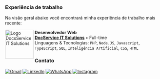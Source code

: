 ### Experiência de trabalho

Na visão geral abaixo você encontrará minha experiência de trabalho mais recente:

[<img align="left" height="94px" width="94px" alt="Logo DocsService IT Solutions" src="https://storage.builderall.com//franquias/2/691311/editor-html/8534761.png"/>](https://storage.builderall.com//)

**Desenvolvedor Web** \
[**DocService IT Solutions**](https://docservice.com.br/) • Full-time \
Linguagens & Tecnologias: `PHP`, `Node.JS`, `Javascript`, `TypeScript`, `SQL`, `Inteligência Artificial`, `CSS`, `HTML`


### Contato

<p align="left">
  <a href="mailto:seuemail@example.com" title="Gmail">
  <img src="https://img.shields.io/badge/-Gmail-FF0000?style=flat-square&labelColor=FF0000&logo=gmail&logoColor=white&link=mailto:seuemail@example.com" alt="Gmail"/></a>

  <a href="https://www.linkedin.com/in/diogo-pacheco-dev/" title="LinkedIn">
  <img src="https://img.shields.io/badge/-Linkedin-0e76a8?style=flat-square&logo=Linkedin&logoColor=white&link=https://www.linkedin.com/in/diogo-pacheco-dev/" alt="LinkedIn"/></a>

  <a href="https://wa.me/5551995861120" title="WhatsApp">
  <img src="https://img.shields.io/badge/-WhatsApp-25d366?style=flat-square&labelColor=25d366&logo=whatsapp&logoColor=white&link=https://wa.me/5551995861120" alt="WhatsApp"/></a>

  <a href="https://www.instagram.com/diogoo_pachecoo/" title="Instagram">
  <img src="https://img.shields.io/badge/-Instagram-DF0174?style=flat-square&labelColor=DF0174&logo=instagram&logoColor=white&link=LINK-DO-SEU-INSTAGRAM" alt="Instagram"/></a>
</p>
